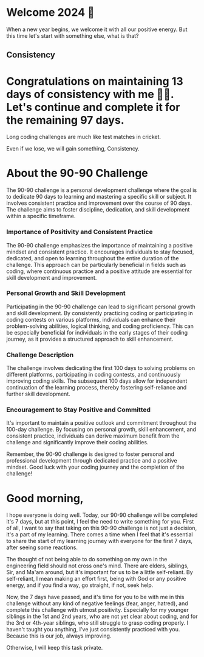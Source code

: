 # Welcome 2024 🎉
When a new year begins, we welcome it with all our positive energy.
But this time let's start with something else, what is that? 
## Consistency


# Congratulations on maintaining 13 days of consistency with me 🎉😃. Let's continue and complete it for the remaining 97 days.


Long coding challenges are much like test matches in cricket.

Even if we lose, we will gain something, Consistency.

# About the 90-90 Challenge

The 90-90 challenge is a personal development challenge where the goal is to dedicate 90 days to learning and mastering a specific skill or subject. It involves consistent practice and improvement over the course of 90 days. The challenge aims to foster discipline, dedication, and skill development within a specific timeframe.

### Importance of Positivity and Consistent Practice
The 90-90 challenge emphasizes the importance of maintaining a positive mindset and consistent practice. It encourages individuals to stay focused, dedicated, and open to learning throughout the entire duration of the challenge. This approach can be particularly beneficial in fields such as coding, where continuous practice and a positive attitude are essential for skill development and improvement.

### Personal Growth and Skill Development
Participating in the 90-90 challenge can lead to significant personal growth and skill development. By consistently practicing coding or participating in coding contests on various platforms, individuals can enhance their problem-solving abilities, logical thinking, and coding proficiency. This can be especially beneficial for individuals in the early stages of their coding journey, as it provides a structured approach to skill enhancement.

### Challenge Description
The challenge involves dedicating the first 100 days to solving problems on different platforms, participating in coding contests, and continuously improving coding skills. The subsequent 100 days allow for independent continuation of the learning process, thereby fostering self-reliance and further skill development.

### Encouragement to Stay Positive and Committed
It's important to maintain a positive outlook and commitment throughout the 100-day challenge. By focusing on personal growth, skill enhancement, and consistent practice, individuals can derive maximum benefit from the challenge and significantly improve their coding abilities.

Remember, the 90-90 challenge is designed to foster personal and professional development through dedicated practice and a positive mindset. Good luck with your coding journey and the completion of the challenge!


# Good morning, 
I hope everyone is doing well. Today, our 90-90 challenge will be completed it's 7 days, but at this point, I feel the need to write something for you. First of all, I want to say that taking on this 90-90 challenge is not just a decision, it's a part of my learning. There comes a time when I feel that it's essential to share the start of my learning journey with everyone for the first 7 days, after seeing some reactions.

The thought of not being able to do something on my own in the engineering field should not cross one's mind. There are elders, siblings, Sir, and Ma'am around, but it's important for us to be a little self-reliant. By self-reliant, I mean making an effort first, being with God or any positive energy, and if you find a way, go straight, if not, seek help.

Now, the 7 days have passed, and it's time for you to be with me in this challenge without any kind of negative feelings (fear, anger, hatred), and complete this challenge with utmost positivity. Especially for my younger siblings in the 1st and 2nd years, who are not yet clear about coding, and for the 3rd or 4th-year siblings, who still struggle to grasp coding properly. I haven't taught you anything, I've just consistently practiced with you. Because this is our job, always improving.

Otherwise, I will keep this task private.





